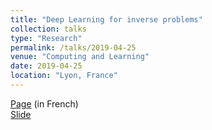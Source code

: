 ```yaml
---
title: "Deep Learning for inverse problems"
collection: talks
type: "Research"
permalink: /talks/2019-04-25
venue: "Computing and Learning"
date: 2019-04-25
location: "Lyon, France"
---
```


[Page](https://indico.mathrice.fr/event/153/overview) (in French)  
[Slide](https://indico.mathrice.fr/event/153/contribution/5/material/slides/0.pdf)
